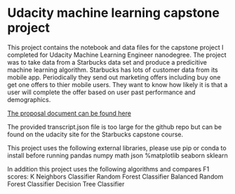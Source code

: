 # Udacity machine learning capstone project

This project contains the notebook and data files for the capstone project I completed for Udacity Machine Learning Engineer nanodegree.  The project was to take data from a Starbucks data set and produce a predicitive machine learning algorithm.  Starbucks has lots of customer data from its mobile app.  Periodically they send out marketing offers including buy one get one offers to thier mobile users.  They want to know how likely it is that a user will complete the offer based on user past performance and demographics.

[The proposal document can be found here](https://github.com/imspartikus/Udacity-ML-capstone/blob/main/Proposal.pdf)

The provided transcript.json file is too large for the github repo but can be found on the udacity site for the Starbucks capstone course. 

This project uses the following external libraries, please use pip or conda to install before running
 pandas
 numpy
 math
 json
 %matplotlib
 seaborn
 sklearn
 
 In addition this project uses the following algorithms and compares F1 scores:
  K Neighbors Classifier
  Random Forest Classifier
  Balanced Random Forest Classifier
  Decision Tree Classifier
 
